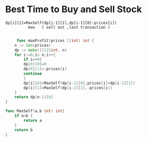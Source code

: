 #  Best Time to Buy and Sell Stock 


    dp[i][1]=MaxSelf(dp[i-1][1],dp[i-1][0]-prices[i])
              max   ( sell out ,last transaction )

```go

     func maxProfit(prices []int) int {
    n := len(prices)
    dp := make([][2]int, n)
    for i:=0;i< n;i++{
        if i==0{
        dp[0][0]=0
        dp[0][1]=-prices[i]
        continue
        }
        dp[i][0]=MaxSelf(dp[i-1][0],prices[i]+dp[i-1][1])
        dp[i][1]=MaxSelf(dp[i-1][1],-prices[i])
    }
    return dp[n-1][0]
}

func MaxSelf(a,b int) int{
    if a>b {
        return a 
    }
    return b
}
```